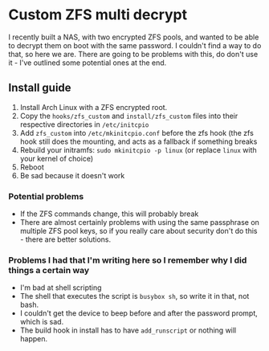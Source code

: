 
# Custom ZFS multi decrypt

I recently built a NAS, with two encrypted ZFS pools, and wanted to be able to decrypt them on boot with the same password.
I couldn't find a way to do that, so here we are.
There are going to be problems with this, do don't use it - I've outlined some potential ones at the end.


## Install guide

1. Install Arch Linux with a ZFS encrypted root.
2.  Copy the `hooks/zfs_custom` and `install/zfs_custom` files into their respective directories in `/etc/initcpio`
3. Add `zfs_custom` into `/etc/mkinitcpio.conf` before the zfs hook (the zfs hook still does the mounting, and acts as a fallback if something breaks
4. Rebuild your initramfs: `sudo mkinitcpio -p linux` (or replace `linux` with your kernel of choice)
5. Reboot
6. Be sad because it doesn't work

### Potential problems

- If the ZFS commands change, this will probably break
- There are almost certainly problems with using the same passphrase on multiple ZFS pool keys, so if you really care about security don't do this - there are better solutions.

### Problems I had that I'm writing here so I remember why I did things a certain way

- I'm bad at shell scripting
- The shell that executes the script is `busybox sh`, so write it in that, not bash.
- I couldn't get the device to beep before and after the password prompt, which is sad.
- The build hook in install has to have `add_runscript` or nothing will happen.
